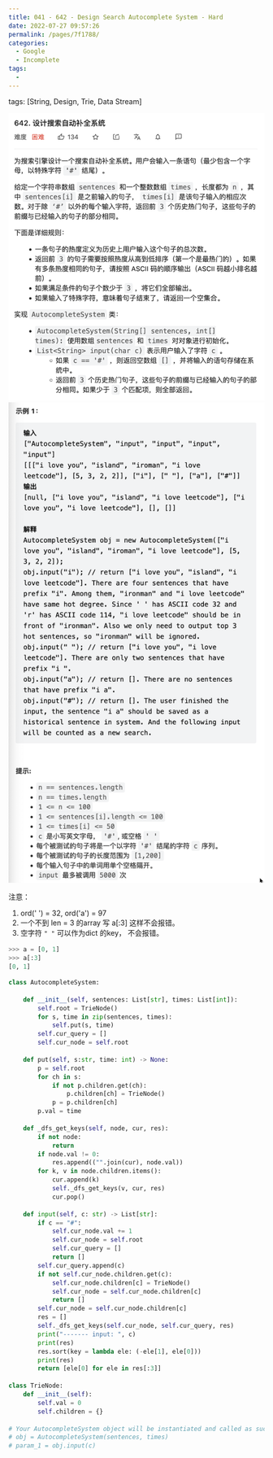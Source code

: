 ```yaml
---
title: 041 - 642 - Design Search Autocomplete System - Hard
date: 2022-07-27 09:57:26
permalink: /pages/7f1788/
categories:
  - Google
  - Incomplete
tags:
  - 
---
```

tags: [String, Design, Trie, Data Stream]

![](https://raw.githubusercontent.com/emmableu/image/master/202208121340199.png)
![](https://raw.githubusercontent.com/emmableu/image/master/202208121341845.png)

注意：

1. ord(' ') = 32, ord('a') = 97
2. 一个不到 len = 3 的array 写 a[:3] 这样不会报错。
3. 空字符 `" "` 可以作为dict 的key， 不会报错。

```python
>>> a = [0, 1]
>>> a[:3]
[0, 1]
```

```python
class AutocompleteSystem:

	def __init__(self, sentences: List[str], times: List[int]):
		self.root = TrieNode()
		for s, time in zip(sentences, times):
			self.put(s, time)
		self.cur_query = []
		self.cur_node = self.root

	def put(self, s:str, time: int) -> None:
		p = self.root
		for ch in s:
			if not p.children.get(ch):
				p.children[ch] = TrieNode()
			p = p.children[ch]
		p.val = time

	def _dfs_get_keys(self, node, cur, res):
		if not node:
			return
		if node.val != 0:
			res.append(("".join(cur), node.val))
		for k, v in node.children.items():
			cur.append(k)
			self._dfs_get_keys(v, cur, res)
			cur.pop()
	
	def input(self, c: str) -> List[str]:
		if c == "#":
			self.cur_node.val += 1
			self.cur_node = self.root
			self.cur_query = []
			return []
		self.cur_query.append(c)
		if not self.cur_node.children.get(c):
			self.cur_node.children[c] = TrieNode()
			self.cur_node = self.cur_node.children[c] 
			return []
		self.cur_node = self.cur_node.children[c] 
		res = []
		self._dfs_get_keys(self.cur_node, self.cur_query, res)
		print("------- input: ", c)
		print(res)
		res.sort(key = lambda ele: (-ele[1], ele[0]))
		print(res)
		return [ele[0] for ele in res[:3]]

class TrieNode:
	def __init__(self):
		self.val = 0
		self.children = {}

# Your AutocompleteSystem object will be instantiated and called as such:
# obj = AutocompleteSystem(sentences, times)
# param_1 = obj.input(c)
```